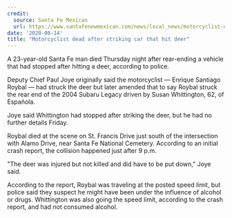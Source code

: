 ```yaml
---
credit:
  source: Santa Fe Mexican
  url: https://www.santafenewmexican.com/news/local_news/motorcyclist-dead-after-striking-car-that-hit-deer/article_2e1a0254-de46-11ea-ade0-8b51d0dbea9c.html
date: '2020-08-14'
title: "Motorcyclist dead after striking car that hit deer"
---
```

A 23-year-old Santa Fe man died Thursday night after rear-ending a vehicle that had stopped after hitting a deer, according to police.

Deputy Chief Paul Joye originally said the motorcyclist — Enrique Santiago Roybal — had struck the deer but later amended that to say Roybal struck the rear end of the 2004 Subaru Legacy driven by Susan Whittington, 62, of Española.

Joye said Whittington had stopped after striking the deer, but he had no further details Friday.

Roybal died at the scene on St. Francis Drive just south of the intersection with Alamo Drive, near Santa Fe National Cemetery. According to an initial crash report, the collision happened just after 9 p.m.

"The deer was injured but not killed and did have to be put down," Joye said. 

According to the report, Roybal was traveling at the posted speed limit, but police said they suspect he might have been under the influence of alcohol or drugs. Whittington was also going the speed limit, according to the crash report, and had not consumed alcohol.
